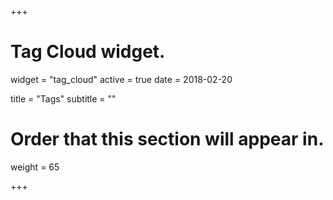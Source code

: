+++
# Tag Cloud widget.
widget = "tag_cloud"
active = true
date = 2018-02-20

title = "Tags"
subtitle = ""

# Order that this section will appear in.
weight = 65

+++
